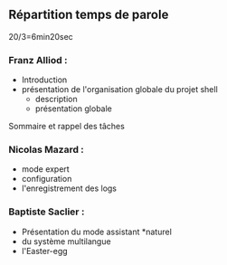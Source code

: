 ## Répartition temps de parole

20/3=6min20sec

### Franz Alliod :

* Introduction
* présentation de l'organisation globale du projet shell 
  * description
  * présentation globale

Sommaire et rappel des tâches

### Nicolas Mazard :

* mode expert
* configuration
* l'enregistrement des logs

### Baptiste Saclier : 

* Présentation du mode assistant
*naturel
* du système multilangue 
* l'Easter-egg






